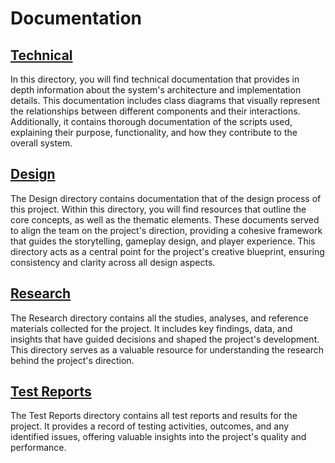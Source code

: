 # Documentation 
## [Technical](01%20Technical)
In this directory, you will find technical documentation that provides in depth information about the system's architecture and implementation details. 
This documentation includes class diagrams that visually represent the relationships between different components and their interactions. 
Additionally, it contains thorough documentation of the scripts used, explaining their purpose, functionality, and how they contribute to the overall system.

## [Design](02%20Design)
The Design directory contains documentation that of the design process of this project. 
Within this directory, you will find resources that outline the core concepts, as well as the thematic elements. 
These documents served to align the team on the project's direction, providing a cohesive framework that guides the storytelling, gameplay design, and player experience. 
This directory acts as a central point for the project's creative blueprint, ensuring consistency and clarity across all design aspects.

## [Research](03%20Research)
The Research directory contains all the studies, analyses, and reference materials collected for the project. 
It includes key findings, data, and insights that have guided decisions and shaped the project's development. 
This directory serves as a valuable resource for understanding the research behind the project's direction.

## [Test Reports](04%20Test%20Reports)
The Test Reports directory contains all test reports and results for the project. 
It provides a record of testing activities, outcomes, and any identified issues, offering valuable insights into the project's quality and performance.
